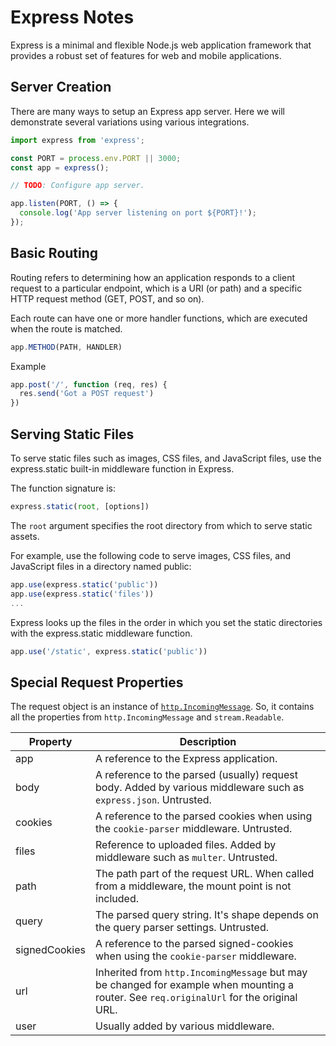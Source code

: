 # Express Notes

Express is a minimal and flexible Node.js web application framework that
provides a robust set of features for web and mobile applications.


## Server Creation

There are many ways to setup an Express app server.  Here we will demonstrate
several variations using various integrations.

```js
import express from 'express';

const PORT = process.env.PORT || 3000;
const app = express();

// TODO: Configure app server.

app.listen(PORT, () => {
  console.log('App server listening on port ${PORT}!');
});
```


## Basic Routing

Routing refers to determining how an application responds to a client request to a particular endpoint, which is a URI (or path) and a specific HTTP request method (GET, POST, and so on).

Each route can have one or more handler functions, which are executed when the route is matched.

```js
app.METHOD(PATH, HANDLER)
```

Example

```js
app.post('/', function (req, res) {
  res.send('Got a POST request')
})
```


## Serving Static Files

To serve static files such as images, CSS files, and JavaScript files, use the express.static built-in middleware function in Express.

The function signature is:

```js
express.static(root, [options])
```

The `root` argument specifies the root directory from which to serve static assets.

For example, use the following code to serve images, CSS files, and JavaScript files in a directory named public:

```js
app.use(express.static('public'))
app.use(express.static('files'))
...
```

Express looks up the files in the order in which you set the static directories with the express.static middleware function.

```js
app.use('/static', express.static('public'))
```


## Special Request Properties

The request object is an instance of [`http.IncomingMessage`](https://nodejs.org/dist/latest-v12.x/docs/api/http.html#http_class_http_incomingmessage).
So, it contains all the properties from `http.IncomingMessage` and `stream.Readable`.

| Property      | Description |
| ------------- | ----------- |
| app           | A reference to the Express application. |
| body          | A reference to the parsed (usually) request body. Added by various middleware such as `express.json`. Untrusted. |
| cookies       | A reference to the parsed cookies when using the `cookie-parser` middleware. Untrusted. |
| files         | Reference to uploaded files. Added by middleware such as `multer`. Untrusted. |
| path          | The path part of the request URL. When called from a middleware, the mount point is not included. |
| query         | The parsed query string. It's shape depends on the query parser settings. Untrusted. |
| signedCookies | A reference to the parsed signed-cookies when using the `cookie-parser` middleware. |
| url           | Inherited from `http.IncomingMessage` but may be changed for example when mounting a router. See `req.originalUrl` for the original URL. |
| user          | Usually added by various middleware. |
